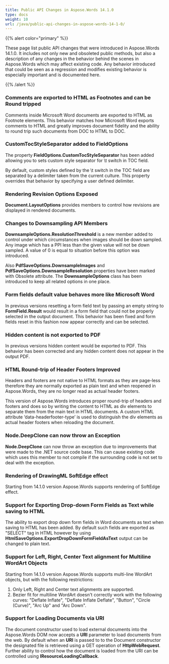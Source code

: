 ```yaml
---
title: Public API Changes in Aspose.Words 14.1.0
type: docs
weight: 10
url: /java/public-api-changes-in-aspose-words-14-1-0/
---
```


{{% alert color="primary" %}} 

These page list public API changes that were introduced in Aspose.Words 14.1.0. It includes not only new and obsoleted public methods, but also a description of any changes in the behavior behind the scenes in Aspose.Words which may affect existing code. Any behavior introduced that could be seen as a regression and modifies existing behavior is especially important and is documented here.

{{% /alert %}} 
### **Comments are exported to HTML as Footnotes and can be Round tripped**
Comments inside Microsoft Word documents are exported to HTML as Footnote elements. This behavior matches how Microsoft Word exports comments to HTML and greatly improves document fidelity and the ability to round trip such documents from DOC to HTML to DOC.
### **CustomTocStyleSeparator added to FieldOptions**
The property **FieldOptions.CustomTocStyleSeparator** has been added allowing you to sets custom style separator for \t switch in TOC field.

By default, custom styles defined by the \t switch in the TOC field are separated by a delimiter taken from the current culture. This property overrides that behavior by specifying a user defined delimiter.
### **Rendering Revision Options Exposed**
**Document.LayoutOptions** provides members to control how revisions are displayed in rendered documents.
### **Changes to Downsampling API Members**
**DownsampleOptions.ResolutionThreshold** is a new member added to control under which circumstances when images should be down sampled. Any image which has a PPI less than the given value will not be down sampled. A value of 0 is equal to situation before this option was introduced.

Also **PdfSaveOptions.DownsampleImages** and **PdfSaveOptions.DownsampleResolution** properties have been marked with Obsolete attribute. The **DownsampleOptions** class has been introduced to keep all related options in one place.
### **Form fields default value behaves more like Microsoft Word**
In previous versions resetting a form field text by passing an empty string to **FormField.Result** would result in a form field that could not be properly selected in the output document. This behavior has been fixed and form fields reset in this fashion now appear correctly and can be selected.
### **Hidden content is not exported to PDF**
In previous versions hidden content would be exported to PDF. This behavior has been corrected and any hidden content does not appear in the output PDF.
### **HTML Round-trip of Header Footers Improved**
Headers and footers are not native to HTML formats as they are page-less therefore they are normally exported as plain text and when reopened in Aspose.Words, they are no longer read as actual header footers.

This version of Aspose.Words introduces proper round-trip of headers and footers and does so by writing the content to HTML as div elements to separate them from the main text in HTML documents. A custom HTML attribute ‘data-headerfooter-type’ is used to distinguish the div elements as actual header footers when reloading the document.
### **Node.DeepClone can now throw an Exception**
**Node.DeepClone** can now throw an exception due to improvements that were made to the .NET source code base. This can cause existing code which uses this member to not compile if the surrounding code is not set to deal with the exception.
### **Rendering of DrawingML SoftEdge effect**
Starting from 14.1.0 version Aspose.Words supports rendering of SoftEdge effect.
### **Support for Exporting Drop-down Form Fields as Text while saving to HTML**
The ability to export drop down form fields in Word documents as text when saving to HTML has been added. By default such fields are exported as "SELECT" tag in HTML however by using **HtmlSaveOptions.ExportDropDownFormFieldAsText** output can be changed to plain text.
### **Support for Left, Right, Center Text alignment for Multiline WordArt Objects**
Starting from 14.1.0 version Aspose.Words supports multi-line WordArt objects, but with the following restrictions:

1. Only Left, Right and Center text alignments are supported.
1. Bezier fit for multiline WordArt doesn't correctly work with the following curves: "Deflate Inflate", "Deflate Inflate Deflate", "Button", "Circle (Curve)", "Arc Up" and "Arc Down".

### **Support for Loading Documents via URI**
The document constructor used to load external documents into the Aspose.Words DOM now accepts a **URI** parameter to load documents from the web. By default when an **URI** is passed to to the Document constructor the designated file is retrieved using a GET operation of **HttpWebRequest**. Further ability to control how the document is loaded from the URI can be controlled using **IResourceLoadingCallback**.
